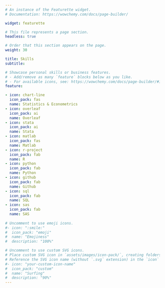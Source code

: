 ```yaml
---
# An instance of the Featurette widget.
# Documentation: https://wowchemy.com/docs/page-builder/

widget: featurette

# This file represents a page section.
headless: true

# Order that this section appears on the page.
weight: 30

title: Skills
subtitle:

# Showcase personal skills or business features.
# - Add/remove as many `feature` blocks below as you like.
# - For available icons, see: https://wowchemy.com/docs/page-builder/#icons
feature:

- icon: chart-line
  icon_pack: fas
  name: Statistics & Econometrics
- icon: overleaf
  icon_pack: ai
  name: Overleaf
- icon: stata
  icon_pack: ai
  name: Stata  
- icon: matlab
  icon_pack: fas
  name: Matlab 
- icon: r-project
  icon_pack: fab
  name: R
- icon: python
  icon_pack: fab
  name: Python
- icon: github
  icon_pack: fab
  name: Github
- icon: sql
  icon_pack: fab
  name: SQL
- icon: sas
  icon_pack: fab
  name: SAS
  
# Uncomment to use emoji icons.
#- icon: ":smile:"
#  icon_pack: "emoji"
#  name: "Emojiness"
#  description: "100%"  

# Uncomment to use custom SVG icons.
# Place custom SVG icon in `assets/images/icon-pack/`, creating folders if necessary.
# Reference the SVG icon name (without `.svg` extension) in the `icon` field.
#- icon: "your-custom-icon-name"
#  icon_pack: "custom"
#  name: "Surfing"
#  description: "90%"
---
```

